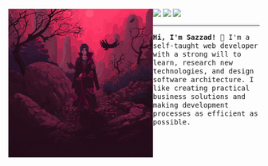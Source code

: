 <!--
**sCar3Cr0w25/sCar3Cr0w25** is a ✨ _special_ ✨ repository because its `README.md` (this file) appears on your GitHub profile.

Here are some ideas to get you started:

- 🔭 I’m currently working on ...
- 🌱 I’m currently learning ...
- 👯 I’m looking to collaborate on ...
- 🤔 I’m looking for help with ...
- 💬 Ask me about ...
- 📫 How to reach me: ...
- 😄 Pronouns: ...
- ⚡ Fun fact: ...
-->

<p>
    <img src="tenor.gif" width="290px" align="left" alt="Image from: https://tenor.com/">
    <div>
        <a href="https://scar3cr0w25.github.io/"><img src="https://img.shields.io/badge/-My%20Portfolio-dfdfdf?style=flat-square&label=&message=portfolio&color=64252C&labelColor=B9424F&logoColor=dfeeee"></a>
        <a href="https://github.com/sCar3Cr0w25"><img src="https://img.shields.io/static/v1?style=flat-square&logo=github&label=&message=@sCar3Cr0w25&color=64252C&labelColor=B9424F&logoColor=dfeeee"></a>
        <a href="https://www.linkedin.com/in/md-sazzad-hossain-19aa23190"><img src="https://img.shields.io/static/v1?style=flat-square&logo=linkedin&label=&message=LinkedIn&color=64252C&labelColor=B9424F&logoColor=dfeeee"></a>
        <hr>
        <samp>
        <strong>Hi, I'm Sazzad!</strong> 👋 I'm a self-taught web developer with a strong will to learn, research new technologies, and design software architecture. I like creating practical business solutions and making development processes as efficient as possible.
        </samp>
        <br>
    </div>
</p>

